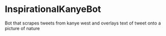 # InspirationalKanyeBot
Bot that scrapes tweets from kanye west and overlays text of tweet onto a picture of nature
